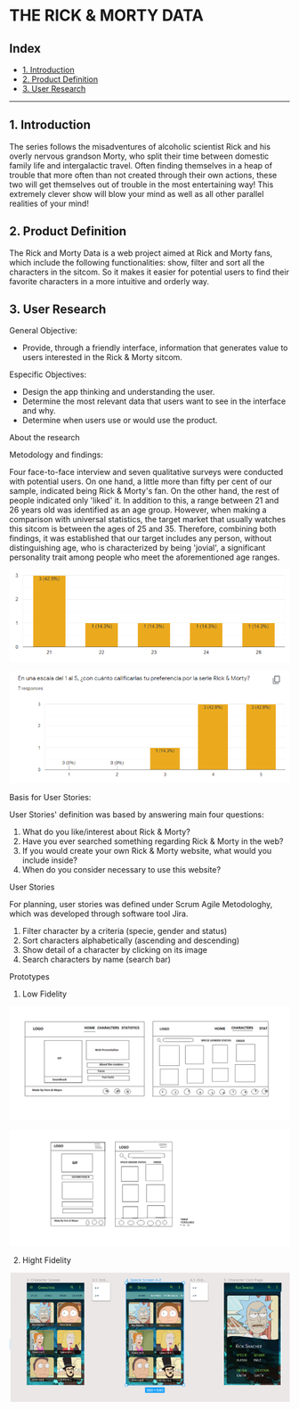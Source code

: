 # THE RICK & MORTY DATA 

## Index

* [1. Introduction](#1-introduction)
* [2. Product Definition](#2-product-definition)
* [3. User Research](#3-user-research)

***

## 1. Introduction

The series follows the misadventures of alcoholic scientist Rick and his overly nervous grandson Morty, who split their time between domestic family life and intergalactic travel. Often finding themselves in a heap of trouble that more often than not created through their own actions, these two will get themselves out of trouble in the most entertaining way! This extremely clever show will blow your mind as well as all other parallel realities of your mind!


## 2. Product Definition

The Rick and Morty Data is a web project aimed at Rick and Morty fans, which include the following functionalities: show, filter and sort all the characters in the sitcom. So it makes it easier for potential users to find their favorite characters in a more intuitive and orderly way.

## 3. User Research

General Objective:

* Provide, through a friendly interface, information that generates value to users interested in the Rick & Morty sitcom.

Especific Objectives:

* Design the app thinking and understanding the user.
* Determine the most relevant data that users want to see in the interface and why.
* Determine when users use or would use the product.

About the research

Metodology and findings:

Four face-to-face interview and seven qualitative surveys were conducted with potential users. On one hand, a little more than fifty per cent of our sample, indicated being Rick & Morty's fan. On the other hand, the rest of people indicated only 'liked' it. In addition to this, a range between 21 and 26 years old was identified as an age group. However, when making a comparison with universal statistics, the target market that usually watches this sitcom is between the ages of 25 and 35. Therefore, combining both findings, it was established that our target includes any person, without distinguishing age, who is characterized by being 'jovial', a significant personality trait among people who meet the aforementioned age ranges.

![Ages Statistics](src/images/ages.PNG)

![Preferences Statistics](src/images/preferences.PNG)

Basis for User Stories:

User Stories' definition was based by answering main four questions:
1. What do you like/interest about Rick & Morty?
2. Have you ever searched something regarding Rick & Morty in the web?
3. If you would create your own Rick & Morty website, what would you include inside?
4. When do you consider necessary to use this website?

User Stories

For planning, user stories was defined under Scrum Agile Metodologhy, which was developed through software tool Jira.

1. Filter character by a criteria (specie, gender and status)
2. Sort characters alphabetically (ascending and descending)
3. Show detail of a character by clicking on its image
4. Search characters by name (search bar)

Prototypes

1. Low Fidelity

![Low desktop prototype](src/images/lowdesktopprototype.png)

![Low mobile prototype](src/images/lowmobileprototype.png)

2. Hight Fidelity

![High fidelity prototype](src/images/high.png)

